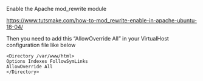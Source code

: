 Enable the Apache mod_rewrite module

https://www.tutsmake.com/how-to-mod_rewrite-enable-in-apache-ubuntu-18-04/

Then you need to add this “AllowOverride All” in your VirtualHost configuration file like below

    <Directory /var/www/html>
    Options Indexes FollowSymLinks
    AllowOverride All
    </Directory>